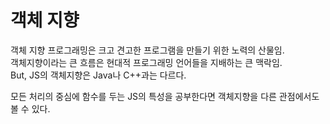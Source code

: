 # 객체 지향
객체 지향 프로그래밍은 크고 견고한 프로그램을 만들기 위한 노력의 산물임.  
객체지향이라는 큰 흐름은 현대적 프로그래밍 언어들을 지배하는 큰 맥락임.  
But, JS의 객체지향은 Java나 C++과는 다르다.  
  
모든 처리의 중심에 함수를 두는 JS의 특성을 공부한다면 객체지향을 다른 관점에서도 볼 수 있다.